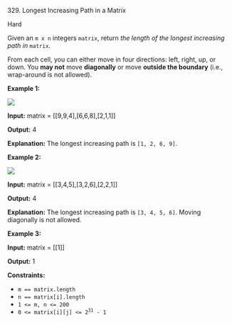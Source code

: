 329\. Longest Increasing Path in a Matrix

Hard

Given an `m x n` integers `matrix`, return _the length of the longest increasing path in_ `matrix`.

From each cell, you can either move in four directions: left, right, up, or down. You **may not** move **diagonally** or move **outside the boundary** (i.e., wrap-around is not allowed).

**Example 1:**

![](https://leetcode-in-java.github.io/src/main/java/g0301_0400/s0329_longest_increasing_path_in_a_matrix/grid1.jpg)

**Input:** matrix = [[9,9,4],[6,6,8],[2,1,1]]

**Output:** 4

**Explanation:** The longest increasing path is `[1, 2, 6, 9]`. 

**Example 2:**

![](https://leetcode-in-java.github.io/src/main/java/g0301_0400/s0329_longest_increasing_path_in_a_matrix/tmp-grid.jpg)

**Input:** matrix = [[3,4,5],[3,2,6],[2,2,1]]

**Output:** 4

**Explanation:** The longest increasing path is `[3, 4, 5, 6]`. Moving diagonally is not allowed. 

**Example 3:**

**Input:** matrix = [[1]]

**Output:** 1 

**Constraints:**

*   `m == matrix.length`
*   `n == matrix[i].length`
*   `1 <= m, n <= 200`
*   <code>0 <= matrix[i][j] <= 2<sup>31</sup> - 1</code>